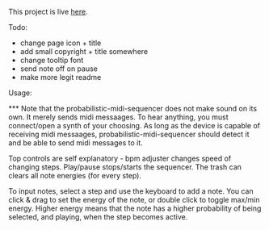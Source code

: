 This project is live <a href="https://github.com/jeffgord/probabilistic-midi-sequencer/tree/master">here</a>.


Todo:
- change page icon + title
- add small copyright + title somewhere
- change tooltip font
- send note off on pause
- make more legit readme


Usage:

*** Note that the probabilistic-midi-sequencer does not make sound on its own. It merely sends midi messaages. To hear anything, you must connect/open a synth of your choosing. As long as the device is capable of receiving midi messaages, probabilistic-midi-sequencer should detect it and be able to send midi messages to it.

Top controls are self explanatory - bpm adjuster changes speed of changing steps. Play/pause stops/starts the sequencer. The trash can clears all note energies (for every step).

To input notes, select a step and use the keyboard to add a note. You can click & drag to set the energy of the note, or double click to toggle max/min energy. Higher energy means that the note has a higher probability of being selected, and playing, when the step becomes active.
